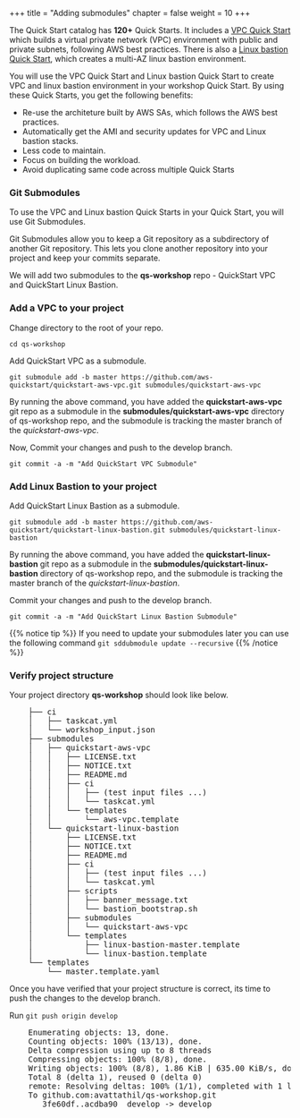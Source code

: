 +++
title = "Adding submodules"
chapter = false
weight = 10
+++

The Quick Start catalog has **120+** Quick Starts. It includes a [VPC Quick Start](https://aws.amazon.com/quickstart/architecture/vpc/) which builds a virtual private network (VPC) environment with public and private subnets, following AWS best practices. There is also a [Linux bastion Quick Start](https://aws.amazon.com/quickstart/architecture/linux-bastion/), which creates a multi-AZ linux bastion environment.

You will use the VPC Quick Start and Linux bastion Quick Start to create VPC and linux bastion environment in your workshop Quick Start. By using these Quick Starts, you get the following benefits:

- Re-use the architeture built by AWS SAs, which follows the AWS best practices.
- Automatically get the AMI and security updates for VPC and Linux bastion stacks.
- Less code to maintain.
- Focus on building the workload.
- Avoid duplicating same code across multiple Quick Starts

### Git Submodules
To use the VPC and Linux bastion Quick Starts in your Quick Start, you will use Git Submodules.

Git Submodules allow you to keep a Git repository as a subdirectory of another Git repository. This lets you clone another repository into your project and keep your commits separate.

We will add two submodules to the **qs-workshop** repo - QuickStart VPC and QuickStart Linux Bastion.

### Add a VPC to your project
Change directory to the root of your repo.

`cd qs-workshop`

Add QuickStart VPC as a submodule.

```
git submodule add -b master https://github.com/aws-quickstart/quickstart-aws-vpc.git submodules/quickstart-aws-vpc
```

By running the above command, you have added the **quickstart-aws-vpc** git repo as a submodule in the **submodules/quickstart-aws-vpc** directory of qs-workshop repo, and the submodule is tracking the master branch of the *quickstart-aws-vpc*.

Now, Commit your changes and push to the develop branch.

`git commit -a -m "Add QuickStart VPC Submodule"`

### Add Linux Bastion to your project

Add QuickStart Linux Bastion as a submodule.

```
git submodule add -b master https://github.com/aws-quickstart/quickstart-linux-bastion.git submodules/quickstart-linux-bastion
```

By running the above command, you have added the **quickstart-linux-bastion** git repo as a submodule in the **submodules/quickstart-linux-bastion** directory of qs-workshop repo, and the submodule is tracking the master branch of the *quickstart-linux-bastion*.

Commit your changes and push to the develop branch.

`git commit -a -m "Add QuickStart Linux Bastion Submodule"`

{{% notice tip %}}
If you need to update your submodules later you can use the following command  `git sddubmodule update --recursive`
{{% /notice %}}

### Verify project structure

Your project directory **qs-workshop** should look like below.

<pre>
    ├── ci
    │   ├── taskcat.yml
    │   └── workshop_input.json
    ├── submodules
    │   ├── quickstart-aws-vpc
    │   │   ├── LICENSE.txt
    │   │   ├── NOTICE.txt
    │   │   ├── README.md
    │   │   ├── ci
    │   │   │   ├── (test input files ...)
    │   │   │   └── taskcat.yml
    │   │   └── templates
    │   │       └── aws-vpc.template
    │   └── quickstart-linux-bastion
    │       ├── LICENSE.txt
    │       ├── NOTICE.txt
    │       ├── README.md
    │       ├── ci
    │       │   ├── (test input files ...)
    │       │   └── taskcat.yml
    │       ├── scripts
    │       │   ├── banner_message.txt
    │       │   └── bastion_bootstrap.sh
    │       ├── submodules
    │       │   └── quickstart-aws-vpc
    │       └── templates
    │           ├── linux-bastion-master.template
    │           └── linux-bastion.template
    └── templates
        └── master.template.yaml
</pre>

Once you have verified that your project structure is correct, its time to push the changes to the develop branch.

Run `git push origin develop`

<pre>
    Enumerating objects: 13, done.
    Counting objects: 100% (13/13), done.
    Delta compression using up to 8 threads
    Compressing objects: 100% (8/8), done.
    Writing objects: 100% (8/8), 1.86 KiB | 635.00 KiB/s, done.
    Total 8 (delta 1), reused 0 (delta 0)
    remote: Resolving deltas: 100% (1/1), completed with 1 local object.
    To github.com:avattathil/qs-workshop.git
       3fe60df..acdba90  develop -> develop
</pre>
